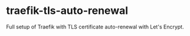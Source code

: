 # traefik-tls-auto-renewal
Full setup of Traefik with TLS certificate auto-renewal with Let's Encrypt.
